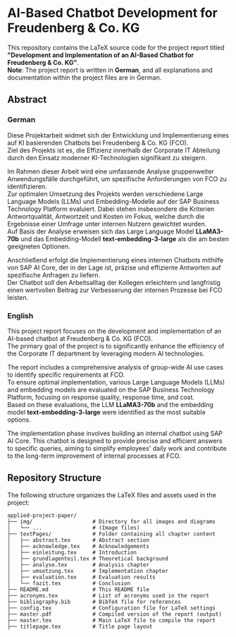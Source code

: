 # AI-Based Chatbot Development for Freudenberg & Co. KG  

This repository contains the LaTeX source code for the project report titled **"Development and Implementation of an AI-Based Chatbot for Freudenberg & Co. KG"**.  
**Note**: The project report is written in **German**, and all explanations and documentation within the project files are in German.  

## Abstract  

### German  
Diese Projektarbeit widmet sich der Entwicklung und Implementierung eines auf KI basierenden Chatbots bei Freudenberg & Co. KG (FCO).  
Ziel des Projekts ist es, die Effizienz innerhalb der Corporate IT Abteilung durch den Einsatz moderner KI-Technologien signifikant zu steigern.  

Im Rahmen dieser Arbeit wird eine umfassende Analyse gruppenweiter Anwendungsfälle durchgeführt, um spezifische Anforderungen von FCO zu identifizieren.  
Zur optimalen Umsetzung des Projekts werden verschiedene Large Language Models (LLMs) und Embedding-Modelle auf der SAP Business Technology Platform evaluiert. Dabei stehen insbesondere die Kriterien Antwortqualität, Antwortzeit und Kosten im Fokus, welche durch die Ergebnisse einer Umfrage unter internen Nutzern gewichtet wurden.  
Auf Basis der Analyse erweisen sich das Large Language Model **LLaMA3-70b** und das Embedding-Modell **text-embedding-3-large** als die am besten geeigneten Optionen.  

Anschließend erfolgt die Implementierung eines internen Chatbots mithilfe von SAP AI Core, der in der Lage ist, präzise und effiziente Antworten auf spezifische Anfragen zu liefern.  
Der Chatbot soll den Arbeitsalltag der Kollegen erleichtern und langfristig einen wertvollen Beitrag zur Verbesserung der internen Prozesse bei FCO leisten.  

### English  
This project report focuses on the development and implementation of an AI-based chatbot at Freudenberg & Co. KG (FCO).  
The primary goal of the project is to significantly enhance the efficiency of the Corporate IT department by leveraging modern AI technologies.  

The report includes a comprehensive analysis of group-wide AI use cases to identify specific requirements at FCO.  
To ensure optimal implementation, various Large Language Models (LLMs) and embedding models are evaluated on the SAP Business Technology Platform, focusing on response quality, response time, and cost.  
Based on these evaluations, the LLM **LLaMA3-70b** and the embedding model **text-embedding-3-large** were identified as the most suitable options.  

The implementation phase involves building an internal chatbot using SAP AI Core. This chatbot is designed to provide precise and efficient answers to specific queries, aiming to simplify employees' daily work and contribute to the long-term improvement of internal processes at FCO.  

## Repository Structure  

The following structure organizes the LaTeX files and assets used in the project:  

```plaintext
applied-project-paper/  
├── img/                   # Directory for all images and diagrams  
│   └── ...                # (Image files)  
├── textPages/             # Folder containing all chapter content  
│   ├── abstract.tex       # Abstract section  
│   ├── acknowledge.tex    # Acknowledgements  
│   ├── einleitung.tex     # Introduction  
│   ├── grundlagenteil.tex # Theoretical background  
│   ├── analyse.tex        # Analysis chapter  
│   ├── umsetzung.tex      # Implementation chapter  
│   ├── evaluation.tex     # Evaluation results  
│   └── fazit.tex          # Conclusion  
├── README.md              # This README file  
├── acronyms.tex           # List of acronyms used in the report  
├── bibliography.bib       # BibTeX file for references  
├── config.tex             # Configuration file for LaTeX settings  
├── master.pdf             # Compiled version of the report (output)  
├── master.tex             # Main LaTeX file to compile the report  
├── titlepage.tex          # Title page layout  



